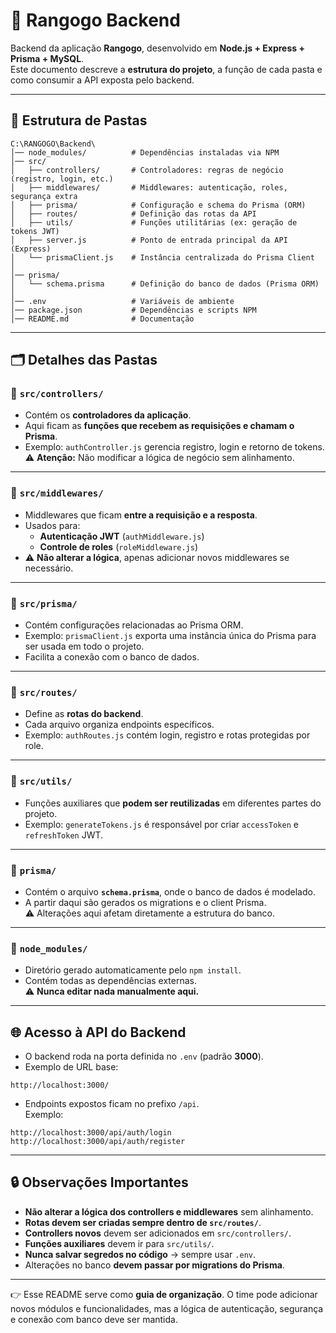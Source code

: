 # 📌 Rangogo Backend

Backend da aplicação **Rangogo**, desenvolvido em **Node.js + Express + Prisma + MySQL**.  
Este documento descreve a **estrutura do projeto**, a função de cada pasta e como consumir a API exposta pelo backend.

---

## 📂 Estrutura de Pastas

```
C:\RANGOGO\Backend\
│── node_modules/          # Dependências instaladas via NPM
│── src/
│   ├── controllers/       # Controladores: regras de negócio (registro, login, etc.)
│   ├── middlewares/       # Middlewares: autenticação, roles, segurança extra
│   ├── prisma/            # Configuração e schema do Prisma (ORM)
│   ├── routes/            # Definição das rotas da API
│   ├── utils/             # Funções utilitárias (ex: geração de tokens JWT)
│   ├── server.js          # Ponto de entrada principal da API (Express)
│   └── prismaClient.js    # Instância centralizada do Prisma Client
│
│── prisma/
│   └── schema.prisma      # Definição do banco de dados (Prisma ORM)
│
│── .env                   # Variáveis de ambiente
│── package.json           # Dependências e scripts NPM
│── README.md              # Documentação
```

---

## 🗂️ Detalhes das Pastas

### 📌 `src/controllers/`
- Contém os **controladores da aplicação**.  
- Aqui ficam as **funções que recebem as requisições e chamam o Prisma**.  
- Exemplo: `authController.js` gerencia registro, login e retorno de tokens.  
⚠️ **Atenção:** Não modificar a lógica de negócio sem alinhamento.

---

### 📌 `src/middlewares/`
- Middlewares que ficam **entre a requisição e a resposta**.  
- Usados para:
  - **Autenticação JWT** (`authMiddleware.js`)
  - **Controle de roles** (`roleMiddleware.js`)
- ⚠️ **Não alterar a lógica**, apenas adicionar novos middlewares se necessário.

---

### 📌 `src/prisma/`
- Contém configurações relacionadas ao Prisma ORM.  
- Exemplo: `prismaClient.js` exporta uma instância única do Prisma para ser usada em todo o projeto.  
- Facilita a conexão com o banco de dados.  

---

### 📌 `src/routes/`
- Define as **rotas do backend**.  
- Cada arquivo organiza endpoints específicos.  
- Exemplo: `authRoutes.js` contém login, registro e rotas protegidas por role.  

---

### 📌 `src/utils/`
- Funções auxiliares que **podem ser reutilizadas** em diferentes partes do projeto.  
- Exemplo: `generateTokens.js` é responsável por criar `accessToken` e `refreshToken` JWT.  

---

### 📌 `prisma/`
- Contém o arquivo **`schema.prisma`**, onde o banco de dados é modelado.  
- A partir daqui são gerados os migrations e o client Prisma.  
⚠️ Alterações aqui afetam diretamente a estrutura do banco.  

---

### 📌 `node_modules/`
- Diretório gerado automaticamente pelo `npm install`.  
- Contém todas as dependências externas.  
⚠️ **Nunca editar nada manualmente aqui.**

---

## 🌐 Acesso à API do Backend

- O backend roda na porta definida no `.env` (padrão **3000**).  
- Exemplo de URL base:
```
http://localhost:3000/
```

- Endpoints expostos ficam no prefixo `/api`.  
Exemplo:
```
http://localhost:3000/api/auth/login
http://localhost:3000/api/auth/register
```

---

## 🔒 Observações Importantes

- **Não alterar a lógica dos controllers e middlewares** sem alinhamento.  
- **Rotas devem ser criadas sempre dentro de `src/routes/`**.  
- **Controllers novos** devem ser adicionados em `src/controllers/`.  
- **Funções auxiliares** devem ir para `src/utils/`.  
- **Nunca salvar segredos no código** → sempre usar `.env`.  
- Alterações no banco **devem passar por migrations do Prisma**.  

---

👉 Esse README serve como **guia de organização**. O time pode adicionar novos módulos e funcionalidades, mas a lógica de autenticação, segurança e conexão com banco deve ser mantida.
